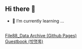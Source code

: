 ## Hi there 👋
- 🌱 I’m currently learning ...
<br>
<a href="https://file8888.github.io/guestbook/" target="_blank">File88_Data Archive (Github Pages)</a><br>
<a href="https://file8888.github.io/guestbook/" target="_blank">Guestbook (방명록)</a>

<!--
**file8888/file8888** is a ✨ _special_ ✨ repository because its `README.md` (this file) appears on your GitHub profile.

Here are some ideas to get you started:

- 🔭 I’m currently working on ...
- 🌱 I’m currently learning ...
- 👯 I’m looking to collaborate on ...
- 🤔 I’m looking for help with ...
- 💬 Ask me about ...
- 📫 How to reach me: ...
- 😄 Pronouns: ...
- ⚡ Fun fact: ...
-->
